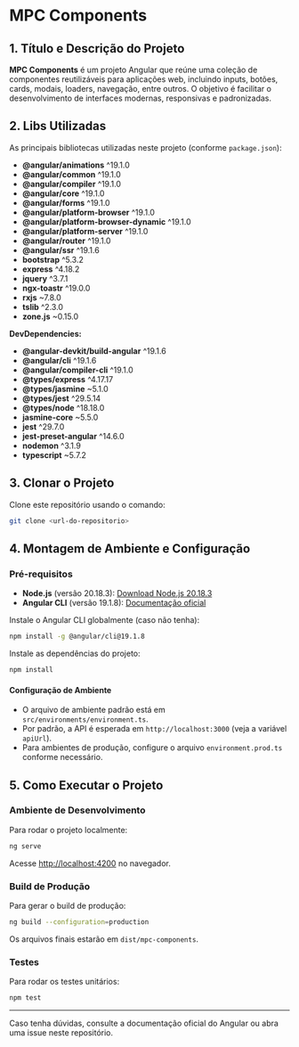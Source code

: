 # MPC Components

## 1. Título e Descrição do Projeto

**MPC Components** é um projeto Angular que reúne uma coleção de componentes reutilizáveis para aplicações web, incluindo inputs, botões, cards, modais, loaders, navegação, entre outros. O objetivo é facilitar o desenvolvimento de interfaces modernas, responsivas e padronizadas.

## 2. Libs Utilizadas

As principais bibliotecas utilizadas neste projeto (conforme `package.json`):

- **@angular/animations** ^19.1.0
- **@angular/common** ^19.1.0
- **@angular/compiler** ^19.1.0
- **@angular/core** ^19.1.0
- **@angular/forms** ^19.1.0
- **@angular/platform-browser** ^19.1.0
- **@angular/platform-browser-dynamic** ^19.1.0
- **@angular/platform-server** ^19.1.0
- **@angular/router** ^19.1.0
- **@angular/ssr** ^19.1.6
- **bootstrap** ^5.3.2
- **express** ^4.18.2
- **jquery** ^3.7.1
- **ngx-toastr** ^19.0.0
- **rxjs** ~7.8.0
- **tslib** ^2.3.0
- **zone.js** ~0.15.0

**DevDependencies:**
- **@angular-devkit/build-angular** ^19.1.6
- **@angular/cli** ^19.1.6
- **@angular/compiler-cli** ^19.1.0
- **@types/express** ^4.17.17
- **@types/jasmine** ~5.1.0
- **@types/jest** ^29.5.14
- **@types/node** ^18.18.0
- **jasmine-core** ~5.5.0
- **jest** ^29.7.0
- **jest-preset-angular** ^14.6.0
- **nodemon** ^3.1.9
- **typescript** ~5.7.2

## 3. Clonar o Projeto

Clone este repositório usando o comando:

```bash
git clone <url-do-repositorio>
```

## 4. Montagem de Ambiente e Configuração

### Pré-requisitos
- **Node.js** (versão 20.18.3): [Download Node.js 20.18.3](https://nodejs.org/dist/v20.18.3/node-v20.18.3-x64.msi)
- **Angular CLI** (versão 19.1.8): [Documentação oficial](https://angular.dev/tools/cli)

Instale o Angular CLI globalmente (caso não tenha):
```bash
npm install -g @angular/cli@19.1.8
```

Instale as dependências do projeto:
```bash
npm install
```

#### Configuração de Ambiente
- O arquivo de ambiente padrão está em `src/environments/environment.ts`.
- Por padrão, a API é esperada em `http://localhost:3000` (veja a variável `apiUrl`).
- Para ambientes de produção, configure o arquivo `environment.prod.ts` conforme necessário.

## 5. Como Executar o Projeto

### Ambiente de Desenvolvimento
Para rodar o projeto localmente:
```bash
ng serve
```
Acesse [http://localhost:4200](http://localhost:4200) no navegador.

### Build de Produção
Para gerar o build de produção:
```bash
ng build --configuration=production
```
Os arquivos finais estarão em `dist/mpc-components`.

### Testes
Para rodar os testes unitários:
```bash
npm test
```

---

Caso tenha dúvidas, consulte a documentação oficial do Angular ou abra uma issue neste repositório.

